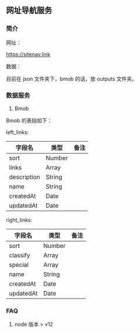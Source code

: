 ## 网址导航服务

### 简介

网址：

https://sitenav.link

数据：

目前在 json 文件夹下，bmob 的话，放 outputs 文件夹。

### 数据服务

1. Bmob

Bmob 的表段如下：

left_links:

|   字段名   |   类型   |   备注   |
| ---- | ---- | ---- |
|  sort    |   Number   |      |
|  links    |   Array   |      |
|  description   |   String   |      |
|  name   |   String   |      |
|  createdAt   |   Date   |      |
|  updatedAt   |   Date   |      |


right_links:

|   字段名   |   类型   |   备注   |
| ---- | ---- | ---- |
|   sort    |   Number   |      |
|   classify    |   Array   |      |
|   special   |   Array   |      |
|   name   |   String   |      |
|   createdAt   |   Date   |      |
|   updatedAt   |   Date   |      |


### FAQ

1. node 版本 > v12